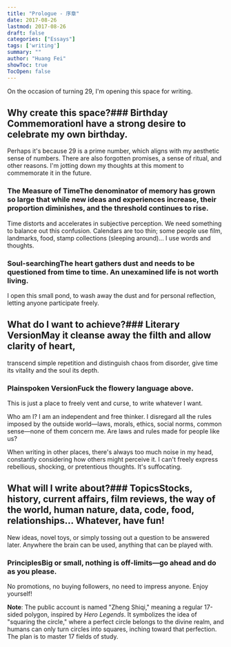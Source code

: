```yaml
---
title: "Prologue - 序章"
date: 2017-08-26
lastmod: 2017-08-26
draft: false
categories: ["Essays"]
tags: ['writing']
summary: ""
author: "Huang Fei"
showToc: true
TocOpen: false
---
```


On the occasion of turning 29, I'm opening this space for writing.

## Why create this space?### Birthday CommemorationI have a strong desire to celebrate my own birthday.
Perhaps it's because 29 is a prime number, which aligns with my aesthetic sense of numbers.
There are also forgotten promises, a sense of ritual, and other reasons.
I'm jotting down my thoughts at this moment to commemorate it in the future.

### The Measure of TimeThe denominator of memory has grown so large that while new ideas and experiences increase, their proportion diminishes, and the threshold continues to rise.
Time distorts and accelerates in subjective perception. We need something to balance out this confusion.
Calendars are too thin; some people use film, landmarks, food, stamp collections (sleeping around)... I use words and thoughts.

### Soul-searchingThe heart gathers dust and needs to be questioned from time to time. An unexamined life is not worth living.
I open this small pond, to wash away the dust and for personal reflection, letting anyone participate freely.

## What do I want to achieve?### Literary VersionMay it cleanse away the filth and allow clarity of heart,
transcend simple repetition and distinguish chaos from disorder,
give time its vitality and the soul its depth.

### Plainspoken VersionFuck the flowery language above.

This is just a place to freely vent and curse, to write whatever I want.

Who am I? I am an independent and free thinker. I disregard all the rules imposed by the outside world—laws, morals, ethics, social norms, common sense—none of them concern me. Are laws and rules made for people like us?

When writing in other places, there's always too much noise in my head, constantly considering how others might perceive it.
I can't freely express rebellious, shocking, or pretentious thoughts. It's suffocating.

## What will I write about?### TopicsStocks, history, current affairs, film reviews, the way of the world, human nature, data, code, food, relationships... Whatever, have fun!

New ideas, novel toys, or simply tossing out a question to be answered later. Anywhere the brain can be used, anything that can be played with.

### PrinciplesBig or small, nothing is off-limits—go ahead and do as you please.
No promotions, no buying followers, no need to impress anyone. Enjoy yourself!

**Note**: The public account is named "Zheng Shiqi," meaning a regular 17-sided polygon, inspired by *Hero Legends*.
It symbolizes the idea of "squaring the circle," where a perfect circle belongs to the divine realm, and humans can only turn circles into squares, inching toward that perfection. The plan is to master 17 fields of study.
